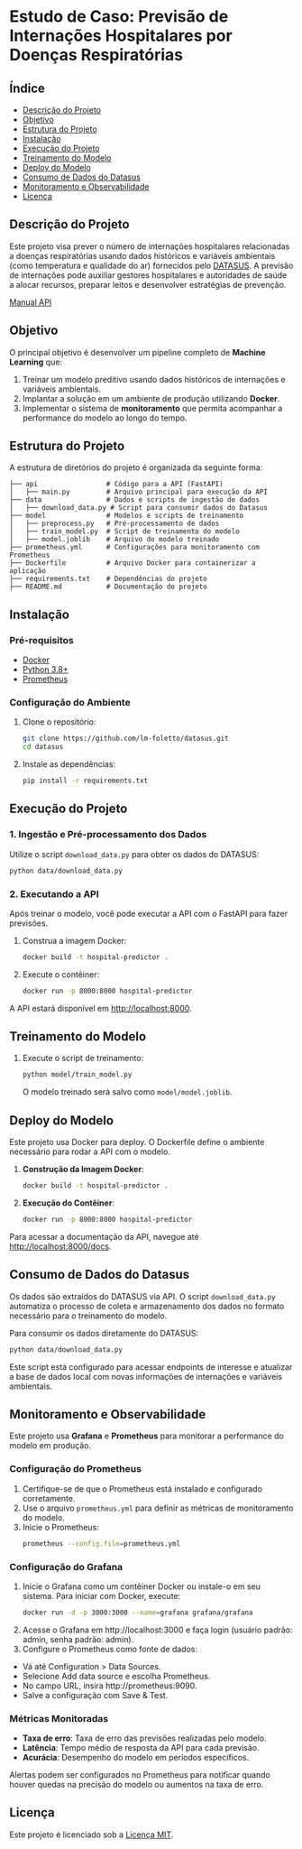 # Estudo de Caso: Previsão de Internações Hospitalares por Doenças Respiratórias

## Índice
- [Descrição do Projeto](#descrição-do-projeto)
- [Objetivo](#objetivo)
- [Estrutura do Projeto](#estrutura-do-projeto)
- [Instalação](#instalação)
- [Execução do Projeto](#execução-do-projeto)
- [Treinamento do Modelo](#treinamento-do-modelo)
- [Deploy do Modelo](#deploy-do-modelo)
- [Consumo de Dados do Datasus](#consumo-de-dados-do-datasus)
- [Monitoramento e Observabilidade](#monitoramento-e-observabilidade)
- [Licença](#licença)

## Descrição do Projeto

Este projeto visa prever o número de internações hospitalares relacionadas a doenças respiratórias usando dados históricos e variáveis ambientais (como temperatura e qualidade do ar) fornecidos pelo [DATASUS](https://servicos-datasus.saude.gov.br/). A previsão de internações pode auxiliar gestores hospitalares e autoridades de saúde a alocar recursos, preparar leitos e desenvolver estratégias de prevenção.

[Manual API](https://datasus.saude.gov.br/wp-content/uploads/2022/02/Manual-de-Utilizacao-da-API-e-Sus-Notifica.pdf)

## Objetivo

O principal objetivo é desenvolver um pipeline completo de **Machine Learning** que:
1. Treinar um modelo preditivo usando dados históricos de internações e variáveis ambientais.
2. Implantar a solução em um ambiente de produção utilizando **Docker**.
3. Implementar o sistema de **monitoramento** que permita acompanhar a performance do modelo ao longo do tempo.

## Estrutura do Projeto

A estrutura de diretórios do projeto é organizada da seguinte forma:

```plaintext
├── api                 # Código para a API (FastAPI)
│   ├── main.py         # Arquivo principal para execução da API
├── data                # Dados e scripts de ingestão de dados
│   ├── download_data.py # Script para consumir dados do Datasus
├── model               # Modelos e scripts de treinamento
│   ├── preprocess.py   # Pré-processamento de dados
│   ├── train_model.py  # Script de treinamento do modelo
│   ├── model.joblib    # Arquivo do modelo treinado
├── prometheus.yml      # Configurações para monitoramento com Prometheus
├── Dockerfile          # Arquivo Docker para containerizar a aplicação
├── requirements.txt    # Dependências do projeto
├── README.md           # Documentação do projeto
```

## Instalação

### Pré-requisitos
- [Docker](https://docs.docker.com/get-docker/)
- [Python 3.8+](https://www.python.org/downloads/)
- [Prometheus](https://prometheus.io/download/)

### Configuração do Ambiente

1. Clone o repositório:
   ```bash
   git clone https://github.com/lm-foletto/datasus.git
   cd datasus
   ```

2. Instale as dependências:
   ```bash
   pip install -r requirements.txt
   ```

## Execução do Projeto

### 1. Ingestão e Pré-processamento dos Dados

Utilize o script `download_data.py` para obter os dados do DATASUS:
```bash
python data/download_data.py
```

### 2. Executando a API

Após treinar o modelo, você pode executar a API com o FastAPI para fazer previsões.

1. Construa a imagem Docker:
   ```bash
   docker build -t hospital-predictor .
   ```

2. Execute o contêiner:
   ```bash
   docker run -p 8000:8000 hospital-predictor
   ```

A API estará disponível em [http://localhost:8000](http://localhost:8000).

## Treinamento do Modelo

1. Execute o script de treinamento:
   ```bash
   python model/train_model.py
   ```
   O modelo treinado será salvo como `model/model.joblib`.

## Deploy do Modelo

Este projeto usa Docker para deploy. O Dockerfile define o ambiente necessário para rodar a API com o modelo.

1. **Construção da Imagem Docker**:
   ```bash
   docker build -t hospital-predictor .
   ```

2. **Execução do Contêiner**:
   ```bash
   docker run -p 8000:8000 hospital-predictor
   ```

Para acessar a documentação da API, navegue até [http://localhost:8000/docs](http://localhost:8000/docs).

## Consumo de Dados do Datasus

Os dados são extraídos do DATASUS via API. O script `download_data.py` automatiza o processo de coleta e armazenamento dos dados no formato necessário para o treinamento do modelo.

Para consumir os dados diretamente do DATASUS:
```bash
python data/download_data.py
```

Este script está configurado para acessar endpoints de interesse e atualizar a base de dados local com novas informações de internações e variáveis ambientais.

## Monitoramento e Observabilidade

Este projeto usa **Grafana** e **Prometheus** para monitorar a performance do modelo em produção.

### Configuração do Prometheus
1. Certifique-se de que o Prometheus está instalado e configurado corretamente.
2. Use o arquivo `prometheus.yml` para definir as métricas de monitoramento do modelo.
3. Inicie o Prometheus:
   ```bash
   prometheus --config.file=prometheus.yml
   ```
### Configuração do Grafana
1. Inicie o Grafana como um contêiner Docker ou instale-o em seu sistema. Para iniciar com Docker, execute:
   ```bash
   docker run -d -p 3000:3000 --name=grafana grafana/grafana
   ```
2. Acesse o Grafana em http://localhost:3000 e faça login (usuário padrão: admin, senha padrão: admin).
3. Configure o Prometheus como fonte de dados:
- Vá até Configuration > Data Sources.
- Selecione Add data source e escolha Prometheus.
- No campo URL, insira http://prometheus:9090.
- Salve a configuração com Save & Test.


### Métricas Monitoradas
- **Taxa de erro**: Taxa de erro das previsões realizadas pelo modelo.
- **Latência**: Tempo médio de resposta da API para cada previsão.
- **Acurácia**: Desempenho do modelo em períodos específicos.

Alertas podem ser configurados no Prometheus para notificar quando houver quedas na precisão do modelo ou aumentos na taxa de erro.

## Licença

Este projeto é licenciado sob a [Licença MIT](LICENSE).